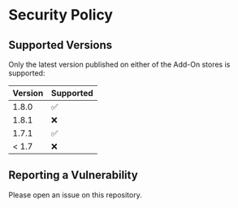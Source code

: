 # Security Policy

## Supported Versions

Only the latest version published on either of the Add-On stores is supported:

| Version | Supported          |
| ------- | ------------------ |
| 1.8.0   | :white_check_mark: |
| 1.8.1   | :x:                |
| 1.7.1   | :white_check_mark: |
| < 1.7   | :x:                |

## Reporting a Vulnerability

Please open an issue on this repository.
